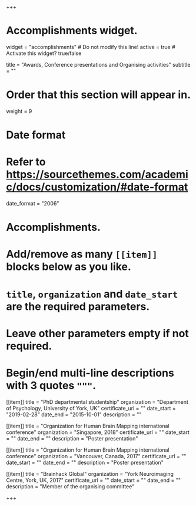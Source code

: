 +++
# Accomplishments widget.
widget = "accomplishments"  # Do not modify this line!
active = true  # Activate this widget? true/false

title = "Awards, Conference presentations and Organising activities"
subtitle = ""

# Order that this section will appear in.
weight = 9

# Date format
#   Refer to https://sourcethemes.com/academic/docs/customization/#date-format
date_format = "2006"

# Accomplishments.
#   Add/remove as many `[[item]]` blocks below as you like.
#   `title`, `organization` and `date_start` are the required parameters.
#   Leave other parameters empty if not required.
#   Begin/end multi-line descriptions with 3 quotes `"""`.

[[item]]
  title = "PhD departmental studentship"
  organization = "Department of Psychology, University of York, UK"
  certificate_url = ""
  date_start = "2019-02-28"
  date_end = "2015-10-01"
  description = ""

[[item]]
  title = "Organization for Human Brain Mapping international conference"
  organization = "Singapore, 2018"
  certificate_url = ""
  date_start = ""
  date_end = ""
  description = "Poster presentation"

[[item]]
  title = "Organization for Human Brain Mapping international conference"
  organization = "Vancouver, Canada, 2017"
  certificate_url = ""
  date_start = ""
  date_end = ""
  description = "Poster presentation"

[[item]]
  title = "Brainhack Global"
  organization = "York Neuroimaging Centre, York, UK, 2017"
  certificate_url = ""
  date_start = ""
  date_end = ""
  description = "Member of the organising committee"

+++
